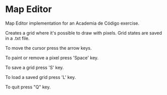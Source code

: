 # Map Editor

Map Editor implementation for an Academia de Código exercise.

Creates a grid where it's possible to draw with pixels. Grid states are saved in a .txt file.

To move the cursor press the arrow keys.

To paint or remove a pixel press 'Space' key.

To save a grid press 'S' key.

To load a saved grid press 'L' key.

To quit press "Q" key.
